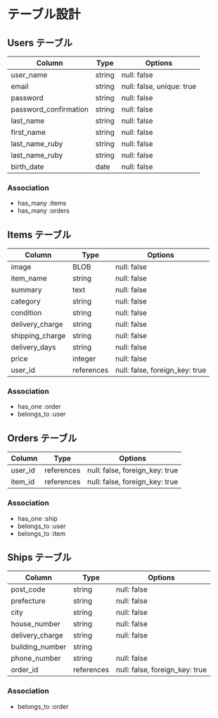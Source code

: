 # テーブル設計

## Users テーブル

| Column                | Type   | Options                   |
| --------------------- | ------ | --------------------------|
| user_name             | string | null: false               |
| email                 | string | null: false, unique: true |
| password              | string | null: false               |
| password_confirmation | string | null: false               |
| last_name             | string | null: false               |
| first_name            | string | null: false               |
| last_name_ruby        | string | null: false               |
| last_name_ruby        | string | null: false               |
| birth_date            | date   | null: false               |

### Association

- has_many :items
- has_many :orders


## Items テーブル

| Column                | Type         | Options                        |
| --------------------- | ------------ | ------------------------------ |
| image                 | BLOB         | null: false                    |
| item_name             | string       | null: false                    |
| summary               | text         | null: false                    |
| category              | string       | null: false                    |
| condition             | string       | null: false                    |
| delivery_charge       | string       | null: false                    |
| shipping_charge       | string       | null: false                    |
| delivery_days         | string       | null: false                    |
| price                 | integer      | null: false                    |
| user_id               | references   | null: false, foreign_key: true |

### Association

- has_one    :order
- belongs_to :user


## Orders テーブル

| Column                | Type         | Options                        |
| --------------------- | ------------ | ------------------------------ |
| user_id               | references   | null: false, foreign_key: true |
| item_id               | references   | null: false, foreign_key: true |

### Association

- has_one :ship
- belongs_to :user
- belongs_to :item


## Ships テーブル

| Column                | Type         | Options                        |
| --------------------- | ------------ | ------------------------------ |
| post_code             | string       | null: false                    |
| prefecture            | string       | null: false                    |
| city                  | string       | null: false                    |
| house_number          | string       | null: false                    |
| delivery_charge       | string       | null: false                    |
| building_number       | string       |                                |
| phone_number          | string       | null: false                    |
| order_id              | references   | null: false, foreign_key: true |

### Association

- belongs_to :order